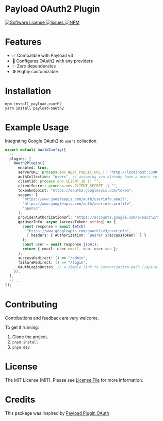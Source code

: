 # Payload OAuth2 Plugin

<a href="LICENSE">
  <img src="https://img.shields.io/badge/license-MIT-brightgreen.svg" alt="Software License" />
</a>
<a href="https://github.com/wilsonle/payload-oauth2/issues">
  <img src="https://img.shields.io/github/issues/wilsonle/payload-oauth2.svg" alt="Issues" />
</a>
<a href="https://npmjs.org/package/payload-oauth2">
  <img src="https://img.shields.io/npm/v/payload-oauth2.svg?style=flat-squar" alt="NPM" />
</a>

# Features

- ✅ Compatible with Payload v3
- 🔐 Configures OAuth2 with any providers
- ✨ Zero dependencies
- ⚙ Highly customizable

# Installation

```
npm install payload-oauth2
yarn install payload-oauth2
```

# Example Usage

Integrating Google OAuth2 to `users` collection.

```ts
export default buildConfig({
  // ...
  plugins: [
    OAuth2Plugin({
      enabled: true,
      serverURL: process.env.NEXT_PUBLIC_URL || "http://localhost:3000",
      authCollection: "users", // assuming you already have a users collection with auth enabled
      clientId: process.env.CLIENT_ID || "",
      clientSecret: process.env.CLIENT_SECRET || "",
      tokenEndpoint: "https://oauth2.googleapis.com/token",
      scopes: [
        "https://www.googleapis.com/auth/userinfo.email",
        "https://www.googleapis.com/auth/userinfo.profile",
        "openid",
      ],
      providerAuthorizationUrl: "https://accounts.google.com/o/oauth2/v2/auth",
      getUserInfo: async (accessToken: string) => {
        const response = await fetch(
          "https://www.googleapis.com/oauth2/v3/userinfo",
          { headers: { Authorization: `Bearer ${accessToken}` } }
        );
        const user = await response.json();
        return { email: user.email, sub: user.sub };
      },
      successRedirect: () => "/admin",
      failureRedirect: () => "/login",
      OAuthLoginButton, // a simple link to authorization path (/api/users/oauth/authorize)
    }),
  ],
  // ...
});
```

# Contributing

Contributions and feedback are very welcome.

To get it running:

1. Clone the project.
2. `pnpm install`
3. `pnpm dev`

# License

The MIT License (MIT). Please see [License File](LICENSE) for more information.

# Credits

This package was inspired by [Payload Plugin OAuth](https://github.com/thgh/payload-plugin-oauth)
